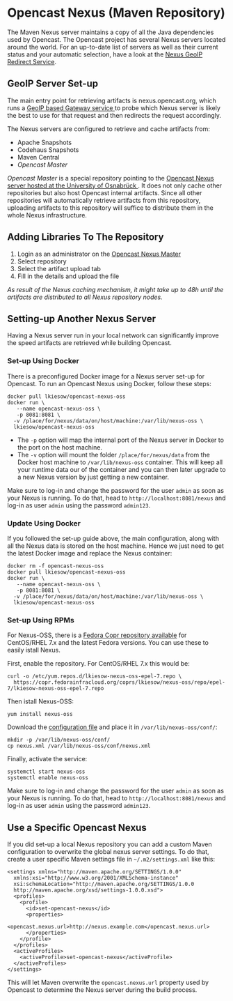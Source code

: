 Opencast Nexus (Maven Repository)
=================================

The Maven Nexus server maintains a copy of all the Java dependencies used by Opencast.  The Opencast project has several
Nexus servers located around the world. For an up-to-date list of servers as well as their current status and your
automatic selection, have a look at the [Nexus GeoIP Redirect Service](http://nexus.opencast.org).


GeoIP Server Set-up
-------------------

The main entry point for retrieving artifacts is nexus.opencast.org, which runs a [GeoIP based Gateway service
](https://github.com/lkiesow/geoip-gateway) to probe which Nexus server is likely the best to use for that request and
then redirects the request accordingly.

The Nexus servers are configured to retrieve and cache artifacts from:

- Apache Snapshots
- Codehaus Snapshots
- Maven Central
- *Opencast Master*

*Opencast Master* is a special repository pointing to the [Opencast Nexus server hosted at the University of Osnabrück
](http://nexus.virtuos.uos.de). It does not only cache other repositories but also host Opencast internal artifacts.
Since all other repositories will automatically retrieve artifacts from this repository, uploading artifacts to this
repository will suffice to distribute them in the whole Nexus infrastructure.


Adding Libraries To The Repository
----------------------------------

1. Login as an administrator on the [Opencast Nexus Master](http://nexus.virtuos.uos.de)
2. Select repository
3. Select the artifact upload tab
4. Fill in the details and upload the file

*As result of the Nexus caching mechanism, it might take up to 48h until the artifacts are distributed to all Nexus
repository nodes.*


Setting-up Another Nexus Server
-------------------------------

Having a Nexus server run in your local network can significantly improve the speed artifacts are retrieved while
building Opencast.


### Set-up Using Docker

There is a preconfigured Docker image for a Nexus server set-up for Opencast. To run an Opencast Nexus using Docker,
follow these steps:

    docker pull lkiesow/opencast-nexus-oss
    docker run \
       --name opencast-nexus-oss \
       -p 8081:8081 \
      -v /place/for/nexus/data/on/host/machine:/var/lib/nexus-oss \
      lkiesow/opencast-nexus-oss

- The `-p` option will map the internal port of the Nexus server in Docker to the port on the host machine.
- The `-v` option will mount the folder `/place/for/nexus/data` from the Docker host machine to `/var/lib/nexus-oss`
  container. This will keep all your runtime data our of the container and you can then later upgrade to a new Nexus
  version by just getting a new container.

Make sure to log-in and change the password for the user `admin` as soon as your Nexus is running. To do that, head to
`http://localhost:8081/nexus` and log-in as user `admin` using the password `admin123`.


### Update Using Docker

If you followed the set-up guide above, the main configuration, along with all the Nexus data is stored on the host
machine. Hence we just need to get the latest Docker image and replace the Nexus container:

    docker rm -f opencast-nexus-oss
    docker pull lkiesow/opencast-nexus-oss
    docker run \
       --name opencast-nexus-oss \
       -p 8081:8081 \
      -v /place/for/nexus/data/on/host/machine:/var/lib/nexus-oss \
      lkiesow/opencast-nexus-oss


### Set-up Using RPMs

For Nexus-OSS, there is a [Fedora Copr repository available](https://copr.fedorainfracloud.org/coprs/lkiesow/nexus-oss/)
for CentOS/RHEL 7.x and the latest Fedora versions. You can use these to easily istall Nexus.

First, enable the repository. For CentOS/RHEL 7.x this would be:

    curl -o /etc/yum.repos.d/lkiesow-nexus-oss-epel-7.repo \
      https://copr.fedorainfracloud.org/coprs/lkiesow/nexus-oss/repo/epel-7/lkiesow-nexus-oss-epel-7.repo

Then istall Nexus-OSS:

    yum install nexus-oss

Download the [configuration file](nexus.xml) and place it in `/var/lib/nexus-oss/conf/`:

    mkdir -p /var/lib/nexus-oss/conf/
    cp nexus.xml /var/lib/nexus-oss/conf/nexus.xml

Finally, activate the service:

    systemctl start nexus-oss
    systemctl enable nexus-oss

Make sure to log-in and change the password for the user `admin` as soon as your Nexus is running. To do that, head to
`http://localhost:8081/nexus` and log-in as user `admin` using the password `admin123`.


Use a Specific Opencast Nexus
-----------------------------

If you did set-up a local Nexus repository you can add a custom Maven configuration to overwrite the global nexus server
settings. To do that, create a user specific Maven settings file in `~/.m2/settings.xml` like this:

    <settings xmlns="http://maven.apache.org/SETTINGS/1.0.0"
      xmlns:xsi="http://www.w3.org/2001/XMLSchema-instance"
      xsi:schemaLocation="http://maven.apache.org/SETTINGS/1.0.0
      http://maven.apache.org/xsd/settings-1.0.0.xsd">
      <profiles>
        <profile>
          <id>set-opencast-nexus</id>
          <properties>
            <opencast.nexus.url>http://nexus.example.com</opencast.nexus.url>
          </properties>
        </profile>
      </profiles>
      <activeProfiles>
        <activeProfile>set-opencast-nexus</activeProfile>
      </activeProfiles>
    </settings>

This will let Maven overwrite the `opencast.nexus.url` property used by Opencast to determine the Nexus server during
the build process.
